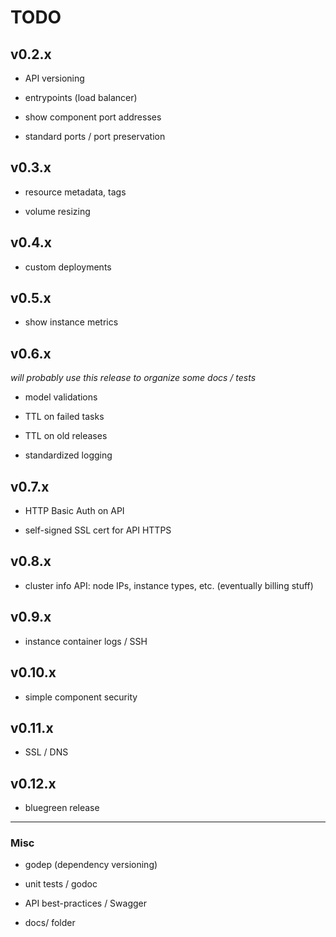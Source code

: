 # TODO

## v0.2.x

* API versioning

* entrypoints (load balancer)

* show component port addresses

* standard ports / port preservation

## v0.3.x

* resource metadata, tags

* volume resizing

## v0.4.x

* custom deployments

## v0.5.x

* show instance metrics

## v0.6.x

*will probably use this release to organize some docs / tests*

* model validations

* TTL on failed tasks

* TTL on old releases

* standardized logging

## v0.7.x

* HTTP Basic Auth on API

* self-signed SSL cert for API HTTPS

## v0.8.x

* cluster info API: node IPs, instance types, etc.  (eventually billing stuff)

## v0.9.x

* instance container logs / SSH

## v0.10.x

* simple component security

## v0.11.x

* SSL / DNS

## v0.12.x

* bluegreen release

<hr>

### Misc

* godep (dependency versioning)

* unit tests / godoc

* API best-practices / Swagger

* docs/ folder
